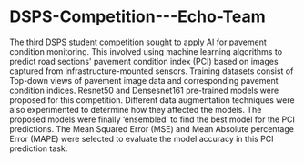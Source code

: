 # DSPS-Competition---Echo-Team
The third DSPS student competition sought to apply AI for pavement condition monitoring. This involved using machine learning algorithms to predict road sections' pavement condition index (PCI) based on images captured from infrastructure-mounted sensors. Training datasets consist of Top-down views of pavement image data and corresponding pavement condition indices. Resnet50 and Densesnet161 pre-trained models were proposed for this competition. Different data augmentation techniques were also experimented to determine how they affected the models. The proposed models were finally ‘ensembled’ to find the best model for the PCI predictions. The Mean Squared Error (MSE) and Mean Absolute percentage Error (MAPE) were selected to evaluate the model accuracy in this PCI prediction task.
